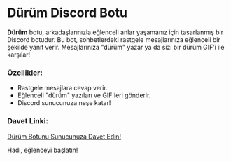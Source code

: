 # Dürüm Discord Botu

**Dürüm** botu, arkadaşlarınızla eğlenceli anlar yaşamanız için tasarlanmış bir Discord botudur. Bu bot, sohbetlerdeki rastgele mesajlarınıza eğlenceli bir şekilde yanıt verir. Mesajlarınıza "dürüm" yazar ya da sizi bir dürüm GIF’i ile karşılar!

### Özellikler:
- Rastgele mesajlara cevap verir.
- Eğlenceli "dürüm" yazıları ve GIF'leri gönderir.
- Discord sunucunuza neşe katar!

### Davet Linki:
[Dürüm Botunu Sunucunuza Davet Edin!](https://discord.com/oauth2/authorize?client_id=1300939764723093514&scope=bot&permissions=3072)

Hadi, eğlenceyi başlatın!
